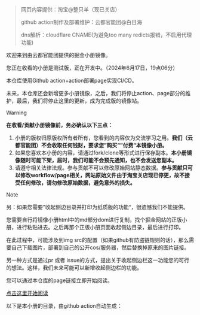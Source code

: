 >  网页内容提供：淘宝@整只羊（现已关店）
>
> github action制作及部署维护：云都官能团@白日海
>
> dns解析：cloudflare CNAME(为避免too many redicts报错，不启用代理功能)

欢迎来到由云都官能团提供的掘金小册镜像。



您正在收看的小册是测试版，正在开发中。（2024年6月17日，19点06分）

本仓库使用Github action+action部署page实现CI/CD。

未来，本仓库还会新增更多小册镜像，之后，我们将停止action、page部分的维护，最后，我们将停止这里的更新，成为完成版的镜像站。


>[!warning]
> **在收看/贡献小册镜像前，务必确认以下三点：**
>
> 1. 小册的版权归原版权所有者所有，您看到的内容仅为交流学习之用。**我们（云都官能团）不会收取任何钱财，要求您”购买“”付费“本镜像小册。**
> 2. 如果您喜欢本小册的内容，请通过fork/clone等形式进行保存副本。**本小册镜像随时可能下架，届时，我们可能不会预先通知，也不会发送您副本。**
> 3. 请遵守相关法律法规。参与贡献不可以修改原始网站静态数据。**参与贡献只可以修改workflow/page相关，网站原始文件由于淘宝关店现已停更，故不接受任何修改，请勿修改原始数据，避免意外的损失。**

>[!note]
> 另：如果您需要”收起侧边目录并打印为纸质版的功能“，很遗憾我们不能提供。
>
> 您需要自行将镜像小册html中的md部分dom进行复制，找个掘金网站的正版小册，进行粘贴进去。之后再那个正版小册页面收起侧边目录，最后进行打印。
>
> 在此过程中，可能涉及到img src的配置（如果github有防盗链规则的话），那么需要自己下载图片，部署到自己的公开cos/服务器，然后替换掉原来的图片链接。
>
> 另一种方式是通过pr 或者 issue的方式，提出关于收起侧边栏这一功能您的可行的想法。这样，我们未来可能可以新增收起侧边栏的功能。

您可以通过本仓库的page链接立即开始阅读。

[点击这里开始阅读](https://bairihai.github.io/Juejin-visResumeMook/)

以下是本小册的目录，由github action自动生成：
